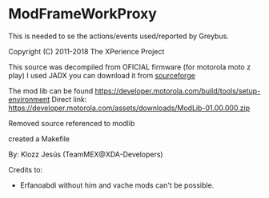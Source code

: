 # ModFrameWorkProxy

This is needed to se the actions/events used/reported by Greybus.

Copyright (C) 2011-2018 The XPerience Project

This source was decompiled from OFICIAL firmware (for motorola moto z play)
I used JADX you can download it from [sourceforge](http://sourceforge.net/projects/jadx/files/)

The mod lib can be found https://developer.motorola.com/build/tools/setup-environment 
Direct link: https://developer.motorola.com/assets/downloads/ModLib-01.00.000.zip

Removed source referenced to modlib

created a Makefile

By: Klozz Jesús (TeamMEX@XDA-Developers)

Credits to: 
* Erfanoabdi without him and vache mods can't be possible.
